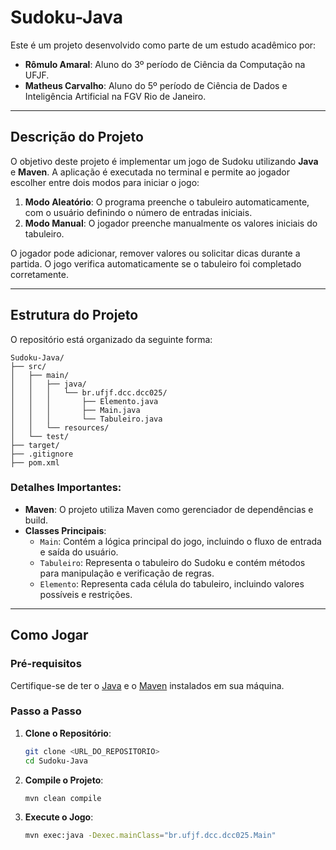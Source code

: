 # Sudoku-Java

Este é um projeto desenvolvido como parte de um estudo acadêmico por:

- **Rômulo Amaral**: Aluno do 3º período de Ciência da Computação na UFJF.
- **Matheus Carvalho**: Aluno do 5º período de Ciência de Dados e Inteligência Artificial na FGV Rio de Janeiro.

---

## Descrição do Projeto

O objetivo deste projeto é implementar um jogo de Sudoku utilizando **Java** e **Maven**. A aplicação é executada no terminal e permite ao jogador escolher entre dois modos para iniciar o jogo:

1. **Modo Aleatório**: O programa preenche o tabuleiro automaticamente, com o usuário definindo o número de entradas iniciais.
2. **Modo Manual**: O jogador preenche manualmente os valores iniciais do tabuleiro.

O jogador pode adicionar, remover valores ou solicitar dicas durante a partida. O jogo verifica automaticamente se o tabuleiro foi completado corretamente.

---

## Estrutura do Projeto

O repositório está organizado da seguinte forma:

```plaintext
Sudoku-Java/
├── src/
│   ├── main/
│   │   ├── java/
│   │   │   └── br.ufjf.dcc.dcc025/
│   │   │       ├── Elemento.java
│   │   │       ├── Main.java
│   │   │       └── Tabuleiro.java
│   │   └── resources/
│   └── test/
├── target/
├── .gitignore
├── pom.xml
```

### Detalhes Importantes:

- **Maven**: O projeto utiliza Maven como gerenciador de dependências e build.
- **Classes Principais**:
  - `Main`: Contém a lógica principal do jogo, incluindo o fluxo de entrada e saída do usuário.
  - `Tabuleiro`: Representa o tabuleiro do Sudoku e contém métodos para manipulação e verificação de regras.
  - `Elemento`: Representa cada célula do tabuleiro, incluindo valores possíveis e restrições.

---

## Como Jogar

### Pré-requisitos

Certifique-se de ter o [Java](https://www.java.com/pt-BR/) e o [Maven](https://maven.apache.org/) instalados em sua máquina.

### Passo a Passo

1. **Clone o Repositório**:

   ```bash
   git clone <URL_DO_REPOSITORIO>
   cd Sudoku-Java

2. **Compile o Projeto**:
    ```bash
    mvn clean compile

3. **Execute o Jogo**:
    ```bash
    mvn exec:java -Dexec.mainClass="br.ufjf.dcc.dcc025.Main"

